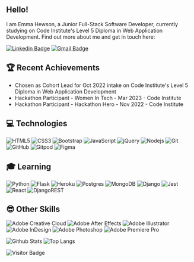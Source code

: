## Hello!

I am Emma Hewson, a Junior Full-Stack Software Developer, currently studying on Code Institute's Level 5 Diploma in Web Application Development. Find out more about me and get in touch here:

[![Linkedin Badge](https://img.shields.io/badge/-emmajmhewson-blue?style=flat-square&logo=Linkedin&logoColor=white&link=https://https://www.linkedin.com/in/emmajmhewson/)](https://www.linkedin.com/in/emmajmhewson/)
[![Gmail Badge](https://img.shields.io/badge/-emhewson@hotmail.com-c14438?style=flat-square&logo=Gmail&logoColor=white&link=mailto:emhewson@hotmail.com)](mailto:emhewson@hotmail.com)

## 🏆 Recent Achievements
* Chosen as Cohort Lead for Oct 2022 intake on Code Institute's Level 5 Diploma in Web Application Development
* Hackathon Participant - Women In Tech - Mar 2023 - Code Institute
* Hackathon Participant - Hackathon Hero - Nov 2022 - Code Institute

## 💻 Technologies

![HTML5](https://img.shields.io/badge/-HTML5-E34F26?style=flat-square&logo=html5&logoColor=white)
![CSS3](https://img.shields.io/badge/-CSS3-1572B6?style=flat-square&logo=css3)
![Bootstrap](https://img.shields.io/badge/-Bootstrap-563D7C?style=flat-square&logo=bootstrap)
![JavaScript](https://img.shields.io/badge/-JavaScript-black?style=flat-square&logo=javascript)
![jQuery](https://img.shields.io/badge/jquery-%230769AD.svg?style=flat-square&logo=jquery&logoColor=white)
![Nodejs](https://img.shields.io/badge/-Nodejs-black?style=flat-square&logo=Node.js)
![Git](https://img.shields.io/badge/-Git-black?style=flat-square&logo=git)
![GitHub](https://img.shields.io/badge/-GitHub-181717?style=flat-square&logo=github)
![Gitpod](https://img.shields.io/badge/-Gitpod-f06611.svg?style=flat-square&logo=gitpod&logoColor=white)
![Figma](https://img.shields.io/badge/figma-%23F24E1E.svg?style=flat-square&logo=figma&logoColor=white)

## 🎓 Learning

![Python](https://img.shields.io/badge/-Python-black?style=flat-square&logo=Python)
![Flask](https://img.shields.io/badge/flask-%23000.svg?style=flat-square&logo=flask&logoColor=white)
![Heroku](https://img.shields.io/badge/heroku-%23430098.svg?style=flat-square&logo=heroku&logoColor=white)
![Postgres](https://img.shields.io/badge/postgres-%23316192.svg?style=flat-square&logo=postgresql&logoColor=white)
![MongoDB](https://img.shields.io/badge/MongoDB-%234ea94b.svg?style=flat-square&logo=mongodb&logoColor=white)
![Django](https://img.shields.io/badge/django-%23092E20.svg?style=flat-square&logo=django&logoColor=white)
![Jest](https://img.shields.io/badge/-jest-%23C21325?style=flat-square&logo=jest&logoColor=white)
![React](https://img.shields.io/badge/-React-black?style=flat-square&logo=react)
![DjangoREST](https://img.shields.io/badge/DJANGO-REST-ff1709?style=flat-square&logo=django&logoColor=white&color=ff1709&labelColor=gray)


## 😎 Other Skills

![Adobe Creative Cloud](https://img.shields.io/badge/Adobe%20Creative%20Cloud-DA1F26.svg?style=flat-square&logo=Adobe%20Creative%20Cloud&logoColor=white)
![Adobe After Effects](https://img.shields.io/badge/After%20Effects-9999FF.svg?style=flat-square&logo=Adobe%20After%20Effects&logoColor=white)
![Adobe Illustrator](https://img.shields.io/badge/Illustrator-%23FF9A00.svg?style=flat-square&logo=adobe%20illustrator&logoColor=white)
![Adobe InDesign](https://img.shields.io/badge/InDesign-49021F?style=flat-square&logo=adobeindesign&logoColor=white)
![Adobe Photoshop](https://img.shields.io/badge/Photoshop-%2331A8FF.svg?style=flat-square&logo=adobe%20photoshop&logoColor=white)
![Adobe Premiere Pro](https://img.shields.io/badge/Premiere%20Pro-9999FF.svg?style=flat-square&logo=Adobe%20Premiere%20Pro&logoColor=white)



![Github Stats](https://github-readme-stats.vercel.app/api?username=emmahewson&count_private=true&show_icons=true&include_all_commits=true)
![Top Langs](https://github-readme-stats.vercel.app/api/top-langs/?username=emmahewson&hide=TeX&layout=compact)

![Visitor Badge](https://visitor-badge.laobi.icu/badge?page_id=emmahewson.emmahewson)
